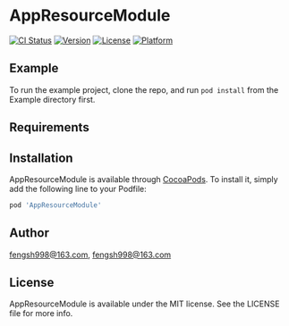 # AppResourceModule

[![CI Status](https://img.shields.io/travis/fengsh998@163.com/AppResourceModule.svg?style=flat)](https://travis-ci.org/fengsh998@163.com/AppResourceModule)
[![Version](https://img.shields.io/cocoapods/v/AppResourceModule.svg?style=flat)](https://cocoapods.org/pods/AppResourceModule)
[![License](https://img.shields.io/cocoapods/l/AppResourceModule.svg?style=flat)](https://cocoapods.org/pods/AppResourceModule)
[![Platform](https://img.shields.io/cocoapods/p/AppResourceModule.svg?style=flat)](https://cocoapods.org/pods/AppResourceModule)

## Example

To run the example project, clone the repo, and run `pod install` from the Example directory first.

## Requirements

## Installation

AppResourceModule is available through [CocoaPods](https://cocoapods.org). To install
it, simply add the following line to your Podfile:

```ruby
pod 'AppResourceModule'
```

## Author

fengsh998@163.com, fengsh998@163.com

## License

AppResourceModule is available under the MIT license. See the LICENSE file for more info.

